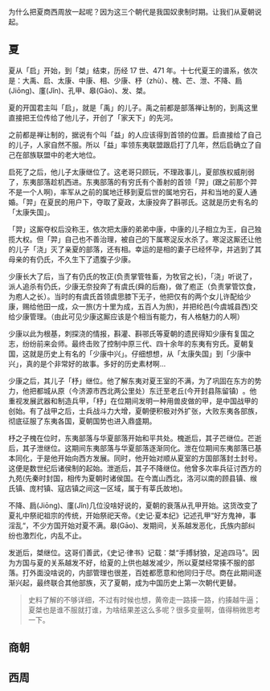 <!-- @format -->

为什么把夏商西周放一起呢？因为这三个朝代是我国奴隶制时期。让我们从夏朝说起。

## 夏

夏从「启」开始，到「桀」结束，历经 17 世、471 年。十七代夏王的谱系，依次是：大禹、启、太康、中康、相、少康、杼（zhù）、槐、芒、泄、不降、扃(Jiōng)、廑(Jǐn)、孔甲、皋(Gāo)、发、桀。

夏的开国君主叫「启」，就是「禹」的儿子。禹之前都是部落禅让制的，到禹这里直接把王位传给了他儿子，开创了「家天下」的先河。

之前都是禅让制的，据说有个叫「益」的人应该得到首领的位置。启直接给了自己的儿子，人家自然不服。所以「益」率领东夷联盟跟启打了几年，然后启确立了自己在部族联盟中的老大地位。

启死了之后，他儿子太康继位了。这老哥只顾玩，不理政事儿，夏部族权威削弱了，东夷部落趁机西进。东夷部落的有穷氏有个善射的首领「羿」(跟之前那个羿不是一个人啊)，率军从之前的属地迁移到夏后世的属地穷石，并和当地的夏人通婚。「羿」在夏民的用户下，夺取了夏政，太康投奔了斟𬩽氏。这就是历史有名的「太康失国」。

「羿」这厮夺权后没称王，依次把太康的弟弟中康，中康的儿子相立为王，自己独揽大权。但「羿」自己也不善治理，被自己的下属寒浞反水杀了。寒浞这厮还让他的儿子「浇」灭了亲夏的部落，还有相。幸运的是相的妻子已经怀孕，并逃到了其母亲的有仍氏，不久生下了遗腹子少康。

少康长大了后，当了有仍氏的牧正(负责掌管牲畜，为牧官之长)，「浇」听说了，派人追杀有仍氏，少康无奈投奔了有虞氏(舜的后裔)，做了庖正（负责掌管饮食，为庖人之长）。当时的有虞氏首领虞思膝下无子，他把仅有的两个女儿许配给少康，赐给他田一成，众一旅(方十里为成，五百人为旅)，并把纶邑(今虞城县西)交给少康管理。（由此可见少康这厮应该是个相当有能力，有人格魅力的人啊）

少康以此为根基，刺探浇的情报，斟灌、斟𬩽氏等夏朝的遗民得知少康有复国之志，纷纷前来会师。最终击败了控制中原三代、四十余年的东夷有穷氏。夏朝复国，这就是历史上有名的「少康中兴」。仔细想想，从「太康失国」到「少康中兴」，真的是个非常好的故事。多好的历史素材啊...

少康之后，其儿子「杼」继位。他了解东夷对夏王室的不满，为了巩固在东方的势力，他把都城从原（今济源市西北两公里处）东迁至老丘(今开封县陈留镇)  。他重视发展武器和制造兵甲，「杼」在位期间发明一种用兽皮做的甲，是中国战甲的创始。有了战甲之后，士兵战斗力大增，夏朝便积极对外扩张，大败东夷各部族，彻底征服了东夷各国，夏朝国势也进入鼎盛期。

杼之子槐在位时，东夷部落与华夏部落开始和平共处。槐逝后，其子芒继位。芒逝后，其子泄继位。这期间东夷部落与华夏部落逐渐同化。泄在位期间东夷部落已基本同化，于是他开始向西方发展。同时，他开始对顺从夏室的方国部落封土封号。这便是数世纪后诸侯制的起始。泄逝后，其子不降继位。他曾多次率兵征讨西方的九苑(先秦时封国，相传为夏朝时诸侯国。在今嵩山西北，洛河以南的顾县镇、缑氏镇、庞村镇、寇店镇之间这一区域，属于有莘氏故地)。

不降、扃(Jiōng)、廑(Jǐn)几位没啥好说的，夏朝的衰落从孔甲开始。这货改变了夏礼中祭祀祖宗的传统，开始祭祀天帝。《史记·夏本纪》记述孔甲“好方鬼神，事淫乱“，不少方国开始对夏不满。皋(Gāo)、发期间，关系越发恶化，氏族内部纠纷也激烈化，内乱不止。

发逝后，桀继位。这哥们善武，《史记·律书》记载：桀“手搏豺狼，足追四马”。因为方国与夏的关系越发不好，给夏的上供也越发减少，所以夏桀经常揍不服的部落。打外面没啥说的，内部管理也很差，百姓都愿意和他同归于尽。商在此期间逐渐兴起，最终联合其他部族，灭了夏朝，成为中国历史上第一次朝代更替。

> 史料了解的不够详细，不过有时候也想，黄帝走一路揍一路，约揍越牛逼； 夏桀也是谁不服就打谁，为啥结果差这么多呢？很多变量啊，值得稍微思考一下。

## 商朝

## 西周
